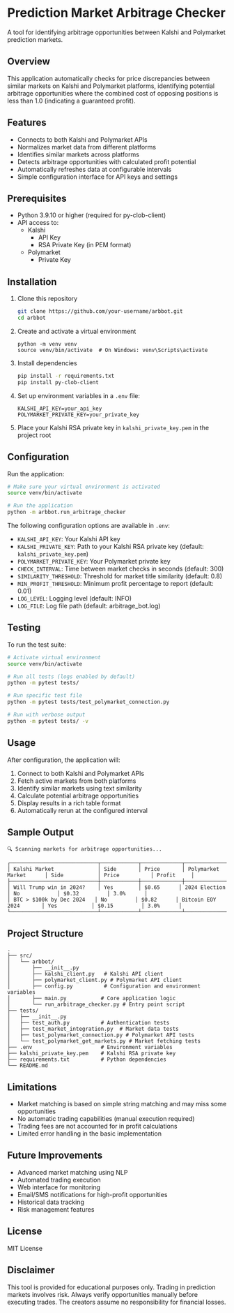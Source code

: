 # Prediction Market Arbitrage Checker

A tool for identifying arbitrage opportunities between Kalshi and Polymarket prediction markets.

## Overview

This application automatically checks for price discrepancies between similar markets on Kalshi and Polymarket platforms, identifying potential arbitrage opportunities where the combined cost of opposing positions is less than 1.0 (indicating a guaranteed profit).

## Features

- Connects to both Kalshi and Polymarket APIs
- Normalizes market data from different platforms
- Identifies similar markets across platforms
- Detects arbitrage opportunities with calculated profit potential
- Automatically refreshes data at configurable intervals
- Simple configuration interface for API keys and settings

## Prerequisites

- Python 3.9.10 or higher (required for py-clob-client)
- API access to:
  - Kalshi
    - API Key
    - RSA Private Key (in PEM format)
  - Polymarket
    - Private Key

## Installation


1. Clone this repository
   ```bash
   git clone https://github.com/your-username/arbbot.git
   cd arbbot
   ```

2. Create and activate a virtual environment
   ```
   python -m venv venv
   source venv/bin/activate  # On Windows: venv\Scripts\activate
   ```

3. Install dependencies
   ```bash
   pip install -r requirements.txt
   pip install py-clob-client
   ```

4. Set up environment variables in a `.env` file:
   ```
   KALSHI_API_KEY=your_api_key
   POLYMARKET_PRIVATE_KEY=your_private_key
   ```

5. Place your Kalshi RSA private key in `kalshi_private_key.pem` in the project root

## Configuration

Run the application:

```bash
# Make sure your virtual environment is activated
source venv/bin/activate

# Run the application
python -m arbbot.run_arbitrage_checker
```

The following configuration options are available in `.env`:

- `KALSHI_API_KEY`: Your Kalshi API key
- `KALSHI_PRIVATE_KEY`: Path to your Kalshi RSA private key (default: `kalshi_private_key.pem`)
- `POLYMARKET_PRIVATE_KEY`: Your Polymarket private key
- `CHECK_INTERVAL`: Time between market checks in seconds (default: 300)
- `SIMILARITY_THRESHOLD`: Threshold for market title similarity (default: 0.8)
- `MIN_PROFIT_THRESHOLD`: Minimum profit percentage to report (default: 0.01)
- `LOG_LEVEL`: Logging level (default: INFO)
- `LOG_FILE`: Log file path (default: arbitrage_bot.log)

## Testing

To run the test suite:

```bash
# Activate virtual environment
source venv/bin/activate

# Run all tests (logs enabled by default)
python -m pytest tests/

# Run specific test file
python -m pytest tests/test_polymarket_connection.py

# Run with verbose output
python -m pytest tests/ -v
```

## Usage

After configuration, the application will:

1. Connect to both Kalshi and Polymarket APIs
2. Fetch active markets from both platforms
3. Identify similar markets using text similarity
4. Calculate potential arbitrage opportunities
5. Display results in a rich table format
6. Automatically rerun at the configured interval

## Sample Output

```
🔍 Scanning markets for arbitrage opportunities...

┌────────────────────────────┬────────────┬─────────────┬─────────────────────────┬────────────────┬─────────────────┬────────────┐
│ Kalshi Market              │ Side       │ Price       │ Polymarket Market      │ Side           │ Price          │ Profit     │
├────────────────────────────┼────────────┼─────────────┼─────────────────────────┼────────────────┼─────────────────┼────────────┤
│ Will Trump win in 2024?    │ Yes        │ $0.65      │ 2024 Election          │ No            │ $0.32         │ 3.0%      │
│ BTC > $100k by Dec 2024   │ No         │ $0.82      │ Bitcoin EOY 2024       │ Yes           │ $0.15         │ 3.0%      │
└────────────────────────────┴────────────┴─────────────┴─────────────────────────┴────────────────┴─────────────────┴────────────┘
```

## Project Structure

```
.
├── src/
│   └── arbbot/
│       ├── __init__.py
│       ├── kalshi_client.py   # Kalshi API client
│       ├── polymarket_client.py # Polymarket API client
│       ├── config.py          # Configuration and environment variables
│       ├── main.py           # Core application logic
│       └── run_arbitrage_checker.py # Entry point script
├── tests/
│   ├── __init__.py
│   ├── test_auth.py          # Authentication tests
│   ├── test_market_integration.py  # Market data tests
│   ├── test_polymarket_connection.py # Polymarket API tests
│   └── test_polymarket_get_markets.py # Market fetching tests
├── .env                      # Environment variables
├── kalshi_private_key.pem    # Kalshi RSA private key
├── requirements.txt          # Python dependencies
└── README.md                 
```
## Limitations

- Market matching is based on simple string matching and may miss some opportunities
- No automatic trading capabilities (manual execution required)
- Trading fees are not accounted for in profit calculations
- Limited error handling in the basic implementation

## Future Improvements

- Advanced market matching using NLP
- Automated trading execution
- Web interface for monitoring
- Email/SMS notifications for high-profit opportunities
- Historical data tracking
- Risk management features

## License

MIT License

## Disclaimer

This tool is provided for educational purposes only. Trading in prediction markets involves risk. Always verify opportunities manually before executing trades. The creators assume no responsibility for financial losses.